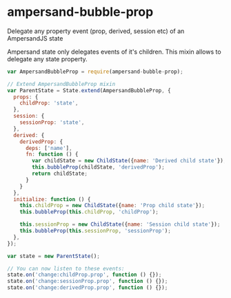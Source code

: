 # ampersand-bubble-prop
Delegate any property event (prop, derived, session etc) of an AmpersandJS state

Ampersand state only delegates events of it's children. This mixin allows to delegate any state property.

```javascript
var AmpersandBubbleProp = require(ampersand-bubble-prop);

// Extend AmpersandBubbleProp mixin
var ParentState = State.extend(AmpersandBubbleProp, {
  props: {
    childProp: 'state',
  },
  session: {
    sessionProp: 'state',
  },
  derived: {
    derivedProp: {
      deps: ['name'],
      fn: function () {
        var childState = new ChildState({name: 'Derived child state'});
        this.bubbleProp(childState, 'derivedProp');
        return childState;
      }
    }
  },
  initialize: function () {
    this.childProp = new ChildState({name: 'Prop child state'});
    this.bubbleProp(this.childProp, 'childProp');

    this.sessionProp = new ChildState({name: 'Session child state'});
    this.bubbleProp(this.sessionProp, 'sessionProp');
  },
});

var state = new ParentState();

// You can now listen to these events:
state.on('change:childProp.prop', function () {});
state.on('change:sessionProp.prop', function () {});
state.on('change:derivedProp.prop', function () {});
```
